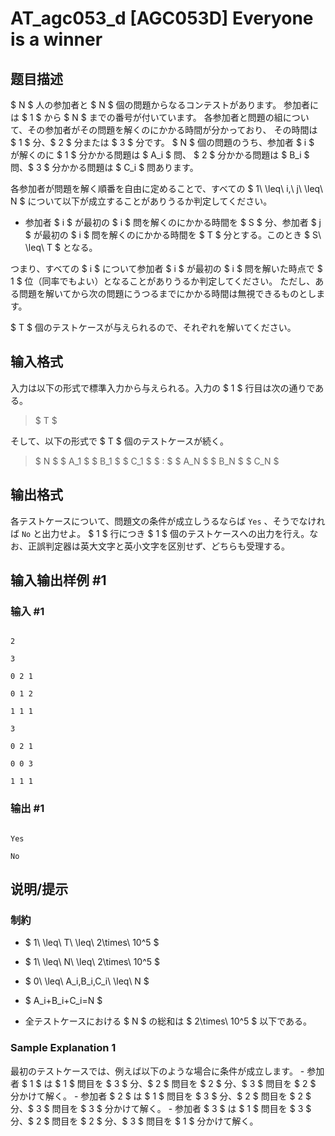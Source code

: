 # AT_agc053_d [AGC053D] Everyone is a winner

## 题目描述

[problemUrl]: https://atcoder.jp/contests/agc053/tasks/agc053_d

$ N $ 人の参加者と $ N $ 個の問題からなるコンテストがあります。 参加者には $ 1 $ から $ N $ までの番号が付いています。 各参加者と問題の組について、その参加者がその問題を解くのにかかる時間が分かっており、 その時間は $ 1 $ 分、$ 2 $ 分または $ 3 $ 分です。 $ N $ 個の問題のうち、参加者 $ i $ が解くのに $ 1 $ 分かかる問題は $ A_i $ 問、 $ 2 $ 分かかる問題は $ B_i $ 問、$ 3 $ 分かかる問題は $ C_i $ 問あります。

各参加者が問題を解く順番を自由に定めることで、すべての $ 1\ \leq\ i,\ j\ \leq\ N $ について以下が成立することがありうるか判定してください。

- 参加者 $ i $ が最初の $ i $ 問を解くのにかかる時間を $ S $ 分、参加者 $ j $ が最初の $ i $ 問を解くのにかかる時間を $ T $ 分とする。このとき $ S\ \leq\ T $ となる。

つまり、すべての $ i $ について参加者 $ i $ が最初の $ i $ 問を解いた時点で $ 1 $ 位（同率でもよい）となることがありうるか判定してください。 ただし、ある問題を解いてから次の問題にうつるまでにかかる時間は無視できるものとします。

$ T $ 個のテストケースが与えられるので、それぞれを解いてください。

## 输入格式

入力は以下の形式で標準入力から与えられる。入力の $ 1 $ 行目は次の通りである。

> $ T $

そして、以下の形式で $ T $ 個のテストケースが続く。

> $ N $ $ A_1 $ $ B_1 $ $ C_1 $ $ : $ $ A_N $ $ B_N $ $ C_N $

## 输出格式

各テストケースについて、問題文の条件が成立しうるならば `Yes` 、そうでなければ `No` と出力せよ。 $ 1 $ 行につき $ 1 $ 個のテストケースへの出力を行え。なお、正誤判定器は英大文字と英小文字を区別せず、どちらも受理する。

## 输入输出样例 #1

### 输入 #1

```
2
3
0 2 1
0 1 2
1 1 1
3
0 2 1
0 0 3
1 1 1
```

### 输出 #1

```
Yes
No
```

## 说明/提示

### 制約

- $ 1\ \leq\ T\ \leq\ 2\times\ 10^5 $
- $ 1\ \leq\ N\ \leq\ 2\times\ 10^5 $
- $ 0\ \leq\ A_i,B_i,C_i\ \leq\ N $
- $ A_i+B_i+C_i=N $
- 全テストケースにおける $ N $ の総和は $ 2\times\ 10^5 $ 以下である。

### Sample Explanation 1

最初のテストケースでは、例えば以下のような場合に条件が成立します。 - 参加者 $ 1 $ は $ 1 $ 問目を $ 3 $ 分、$ 2 $ 問目を $ 2 $ 分、$ 3 $ 問目を $ 2 $ 分かけて解く。 - 参加者 $ 2 $ は $ 1 $ 問目を $ 3 $ 分、$ 2 $ 問目を $ 2 $ 分、$ 3 $ 問目を $ 3 $ 分かけて解く。 - 参加者 $ 3 $ は $ 1 $ 問目を $ 3 $ 分、$ 2 $ 問目を $ 2 $ 分、$ 3 $ 問目を $ 1 $ 分かけて解く。